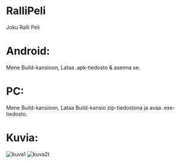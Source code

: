 # RalliPeli
 Joku Ralli Peli
# Android:
 Mene Build-kansioon, Lataa .apk-tiedosto & asenna se.
# PC:
 Mene Build-kansioon, Lataa Build-kansio zip-tiedostona ja avaa .exe-tiedosto.
# Kuvia:
![kuva1](https://i.imgur.com/60jaLvi.png)
![kuva2t](https://i.imgur.com/rxua7Ze.png)
